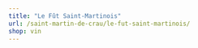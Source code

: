 ```yaml
---
title: "Le Fût Saint-Martinois"
url: /saint-martin-de-crau/le-fut-saint-martinois/
shop: vin
---
```

